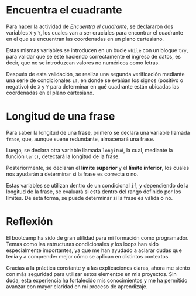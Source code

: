 # **Encuentra el cuadrante**

Para hacer la actividad de *Encuentra el cuadrante*, se declararon dos variables `X` y `Y`, los cuales van a ser cruciales para encontrar el cuadrante en el que se encuentran las coordenadas en un plano cartesiano.

Estas mismas variables se introducen en un bucle `while` con un bloque `try`, para validar que se esté haciendo correctamente el ingreso de datos, es decir, que no se introduzcan valores no numéricos como letras.

Después de esta validación, se realiza una segunda verificación mediante una serie de condicionales `if`, en donde se evalúan los signos (positivo o negativo) de `X` y `Y` para determinar en qué cuadrante están ubicadas las coordenadas en el plano cartesiano.

# **Longitud de una frase**

Para saber la longitud de una frase, primero se declara una variable llamada `frase`, que, aunque suene redundante, almacenará una frase.

Luego, se declara otra variable llamada `longitud`, la cual, mediante la función `len()`, detectará la longitud de la frase.

Posteriormente, se declaran el **límite superior** y el **límite inferior**, los cuales nos ayudarán a determinar si la frase es correcta o no.

Estas variables se utilizan dentro de un condicional `if`, y dependiendo de la longitud de la frase, se evaluará si está dentro del rango definido por los límites. De esta forma, se puede determinar si la frase es válida o no.

# **Reflexión**

El bootcamp ha sido de gran utilidad para mi formación como programador. Temas como las estructuras condicionales y los loops han sido especialmente importantes, ya que me han ayudado a aclarar dudas que tenía y a comprender mejor cómo se aplican en distintos contextos.

Gracias a la práctica constante y a las explicaciones claras, ahora me siento con más seguridad para utilizar estos elementos en mis proyectos. Sin duda, esta experiencia ha fortalecido mis conocimientos y me ha permitido avanzar con mayor claridad en mi proceso de aprendizaje.
